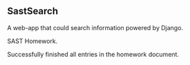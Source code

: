 ## SastSearch

A web-app that could search information powered by Django.

SAST Homework.

Successfully finished all entries in the homework document.